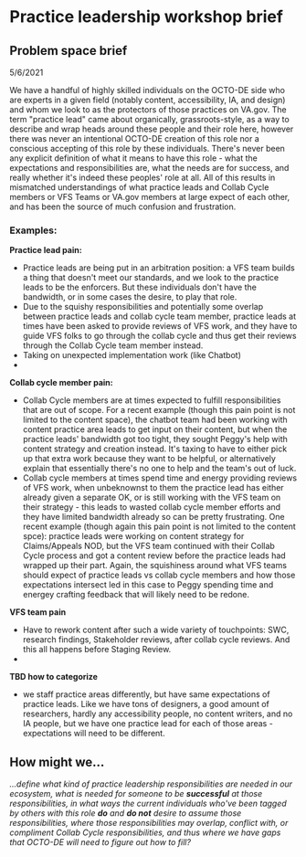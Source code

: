 # Practice leadership workshop brief

## Problem space brief

5/6/2021

We have a handful of highly skilled individuals on the OCTO-DE side who are experts in a given field (notably content, accessibility, IA, and design) and whom we look to as the protectors of those practices on VA.gov. The term "practice lead" came about organically, grassroots-style, as a way to describe and wrap heads around these people and their role here, however there was never an intentional OCTO-DE creation of this role nor a conscious accepting of this role by these individuals. There's never been any explicit definition of what it means to have this role - what the expectations and responsibilities are, what the needs are for success, and really whether it's indeed these peoples' role at all. All of this results in mismatched understandings of what practice leads and Collab Cycle members or VFS Teams or VA.gov members at large expect of each other, and has been the source of much confusion and frustration.


### Examples:

**Practice lead pain:**
- Practice leads are being put in an arbitration position: a VFS team builds a thing that doesn't meet our standards, and we look to the practice leads to be the enforcers. But these individuals don't have the bandwidth, or in some cases the desire, to play that role.
- Due to the squishy responsibilities and potentially some overlap between practice leads and collab cycle team member, practice leads at times have been asked to provide reviews of VFS work, and they have to guide VFS folks to go through the collab cycle and thus get their reviews through the Collab Cycle team member instead.
- Taking on unexpected implementation work (like Chatbot)
- 

**Collab cycle member pain:**
- Collab Cycle members are at times expected to fulfill responsibilities that are out of scope. For a recent example (though this pain point is not limited to the content space), the chatbot team had been working with content practice area leads to get input on their content, but when the practice leads' bandwidth got too tight, they sought Peggy's help with content strategy and creation instead. It's taxing to have to either pick up that extra work because they want to be helpful, or alternatively explain that essentially there's no one to help and the team's out of luck.
- Collab cycle members at times spend time and energy providing reviews of VFS work, when unbeknownst to them the practice lead has either already given a separate OK, or is still working with the VFS team on their strategy - this leads to wasted collab cycle member efforts and they have limited bandwidth already so can be pretty frustrating. One recent example (though again this pain point is not limited to the content spce): practice leads were working on content strategy for Claims/Appeals NOD, but the VFS team continued with their Collab Cycle process and got a content review before the practice leads had wrapped up their part. Again, the squishiness around what VFS teams should expect of practice leads vs collab cycle members and how those expectations intersect led in this case to Peggy spending time and energey crafting feedback that will likely need to be redone.

**VFS team pain**
- Have to rework content after such a wide variety of touchpoints: SWC, research findings, Stakeholder reviews, after collab cycle reviews. And this all happens before Staging Review.
- 

**TBD how to categorize**
- we staff practice areas differently, but have same expectations of practice leads. Like we have tons of designers, a good amount of researchers, hardly any accessibility people, no content writers, and no IA people, but we have one practice lead for each of those areas - expectations will need to be different.

## How might we...
_...define what kind of practice leadership responsibilities are needed in our ecosystem, what is needed for someone to be **successful** at those responsibilities, in what ways the current individuals who've been tagged by others with this role **do** and **do not** desire to assume those responsibilities, where those responsibilities may overlap, conflict with, or compliment Collab Cycle responsibilities, and thus where we have gaps that OCTO-DE will need to figure out how to fill?_
